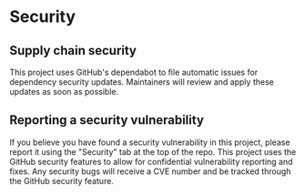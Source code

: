 # Security

## Supply chain security

This project uses GitHub's dependabot to file automatic issues for dependency security updates.
Maintainers will review and apply these updates as soon as possible.

## Reporting a security vulnerability

If you believe you have found a security vulnerability in this project, please report it using the
"Security" tab at the top of the repo. This project uses the GitHub security features to allow for
confidential vulnerability reporting and fixes. Any security bugs will receive a CVE number and be
tracked through the GitHub security feature. 

